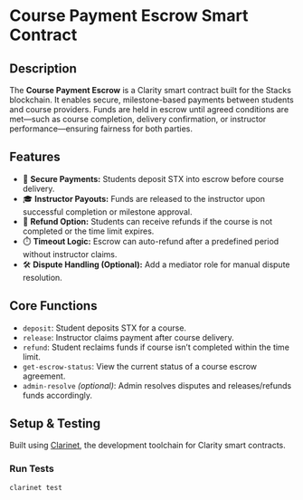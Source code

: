 # Course Payment Escrow Smart Contract

## Description

The **Course Payment Escrow** is a Clarity smart contract built for the Stacks blockchain. It enables secure, milestone-based payments between students and course providers. Funds are held in escrow until agreed conditions are met—such as course completion, delivery confirmation, or instructor performance—ensuring fairness for both parties.

## Features

- 🧾 **Secure Payments:** Students deposit STX into escrow before course delivery.
- 🎓 **Instructor Payouts:** Funds are released to the instructor upon successful completion or milestone approval.
- 🔁 **Refund Option:** Students can receive refunds if the course is not completed or the time limit expires.
- ⏱️ **Timeout Logic:** Escrow can auto-refund after a predefined period without instructor claims.
- 🛠️ **Dispute Handling (Optional):** Add a mediator role for manual dispute resolution.

## Core Functions

- `deposit`: Student deposits STX for a course.
- `release`: Instructor claims payment after course delivery.
- `refund`: Student reclaims funds if course isn’t completed within the time limit.
- `get-escrow-status`: View the current status of a course escrow agreement.
- `admin-resolve` *(optional)*: Admin resolves disputes and releases/refunds funds accordingly.

## Setup & Testing

Built using [Clarinet](https://docs.stacks.co/docs/clarity/clarinet/overview/), the development toolchain for Clarity smart contracts.

### Run Tests

```bash
clarinet test
